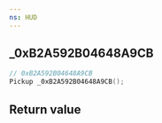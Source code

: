 ```yaml
---
ns: HUD
---
```

## _0xB2A592B04648A9CB

```c
// 0xB2A592B04648A9CB
Pickup _0xB2A592B04648A9CB();
```


## Return value
